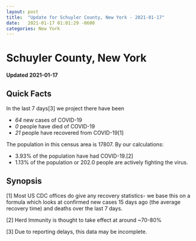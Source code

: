 ```yaml
---
layout: post
title:  "Update for Schuyler County, New York - 2021-01-17"
date:   2021-01-17 01:01:29 -0600
categories: New York
---
```


# Schuyler County, New York
#### Updated 2021-01-17

## Quick Facts

In the last 7 days[3] we project there have been
- *64* new cases of COVID-19
- *0* people have died of COVID-19
- *21* people have recovered from COVID-19[1]

The population in this census area is 17807. By our calculations:
- 3.93% of the population have had COVID-19.[2]
- 1.13% of the population or 202.0 people are actively fighting the virus.

## Synopsis




[1] Most US CDC offices do give any recovery statistics- we base this on a formula which looks at confirmed new cases
15 days ago (the average recovery time) and deaths over the last 7 days.

[2] Herd Immunity is thought to take effect at around ~70-80%

[3] Due to reporting delays, this data may be incomplete.
 
    